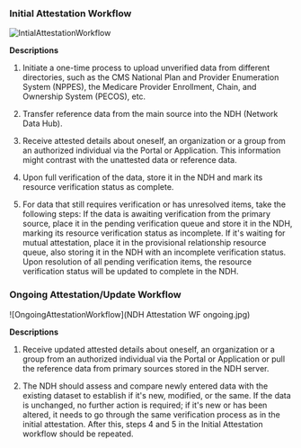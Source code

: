 ### Initial Attestation Workflow

![IntialAttestationWorkflow](NDH_Initial_Attestation_WF.png)  

**Descriptions**
1. Initiate a one-time process to upload unverified data from different directories, such as the CMS National Plan and Provider Enumeration System (NPPES), the Medicare Provider Enrollment, Chain, and Ownership System (PECOS), etc.

2. Transfer reference data from the main source into the NDH (Network Data Hub).

3. Receive attested details about oneself, an organization or a group from an authorized individual via the Portal or Application. This information might contrast with the unattested data or reference data.

4. Upon full verification of the data, store it in the NDH and mark its resource verification status as complete.

5. For data that still requires verification or has unresolved items, take the following steps: If the data is awaiting verification from the primary source, place it in the pending verification queue and store it in the NDH, marking its resource verification status as incomplete. If it's waiting for mutual attestation, place it in the provisional relationship resource queue, also storing it in the NDH with an incomplete verification status. Upon resolution of all pending verification items, the resource verification status will be updated to complete in the NDH.


### Ongoing Attestation/Update Workflow

![OngoingAttestationWorkflow](NDH Attestation WF ongoing.jpg)  

**Descriptions**
1. Receive updated attested details about oneself, an organization or a group from an authorized individual via the Portal or Application or pull the reference data from primary sources stored in the NDH server. 

2. The NDH should assess and compare newly entered data with the existing dataset to establish if it's new, modified, or the same. If the data is unchanged, no further action is required; if it's new or has been altered, it needs to go through the same verification process as in the initial attestation. After this, steps 4 and 5 in the Initial Attestation workflow should be repeated.